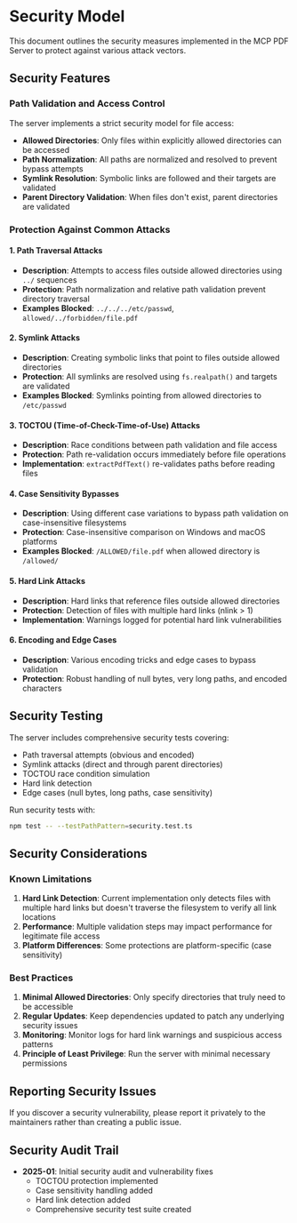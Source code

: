 # Security Model

This document outlines the security measures implemented in the MCP PDF Server to protect against various attack vectors.

## Security Features

### Path Validation and Access Control

The server implements a strict security model for file access:

- **Allowed Directories**: Only files within explicitly allowed directories can be accessed
- **Path Normalization**: All paths are normalized and resolved to prevent bypass attempts
- **Symlink Resolution**: Symbolic links are followed and their targets are validated
- **Parent Directory Validation**: When files don't exist, parent directories are validated

### Protection Against Common Attacks

#### 1. Path Traversal Attacks
- **Description**: Attempts to access files outside allowed directories using `../` sequences
- **Protection**: Path normalization and relative path validation prevent directory traversal
- **Examples Blocked**: `../../../etc/passwd`, `allowed/../forbidden/file.pdf`

#### 2. Symlink Attacks
- **Description**: Creating symbolic links that point to files outside allowed directories
- **Protection**: All symlinks are resolved using `fs.realpath()` and targets are validated
- **Examples Blocked**: Symlinks pointing from allowed directories to `/etc/passwd`

#### 3. TOCTOU (Time-of-Check-Time-of-Use) Attacks
- **Description**: Race conditions between path validation and file access
- **Protection**: Path re-validation occurs immediately before file operations
- **Implementation**: `extractPdfText()` re-validates paths before reading files

#### 4. Case Sensitivity Bypasses
- **Description**: Using different case variations to bypass path validation on case-insensitive filesystems
- **Protection**: Case-insensitive comparison on Windows and macOS platforms
- **Examples Blocked**: `/ALLOWED/file.pdf` when allowed directory is `/allowed/`

#### 5. Hard Link Attacks
- **Description**: Hard links that reference files outside allowed directories
- **Protection**: Detection of files with multiple hard links (nlink > 1)
- **Implementation**: Warnings logged for potential hard link vulnerabilities

#### 6. Encoding and Edge Cases
- **Description**: Various encoding tricks and edge cases to bypass validation
- **Protection**: Robust handling of null bytes, very long paths, and encoded characters

## Security Testing

The server includes comprehensive security tests covering:

- Path traversal attempts (obvious and encoded)
- Symlink attacks (direct and through parent directories)
- TOCTOU race condition simulation
- Hard link detection
- Edge cases (null bytes, long paths, case sensitivity)

Run security tests with:
```bash
npm test -- --testPathPattern=security.test.ts
```

## Security Considerations

### Known Limitations

1. **Hard Link Detection**: Current implementation only detects files with multiple hard links but doesn't traverse the filesystem to verify all link locations
2. **Performance**: Multiple validation steps may impact performance for legitimate file access
3. **Platform Differences**: Some protections are platform-specific (case sensitivity)

### Best Practices

1. **Minimal Allowed Directories**: Only specify directories that truly need to be accessible
2. **Regular Updates**: Keep dependencies updated to patch any underlying security issues
3. **Monitoring**: Monitor logs for hard link warnings and suspicious access patterns
4. **Principle of Least Privilege**: Run the server with minimal necessary permissions

## Reporting Security Issues

If you discover a security vulnerability, please report it privately to the maintainers rather than creating a public issue.

## Security Audit Trail

- **2025-01**: Initial security audit and vulnerability fixes
  - TOCTOU protection implemented
  - Case sensitivity handling added
  - Hard link detection added
  - Comprehensive security test suite created